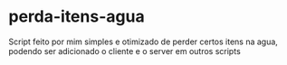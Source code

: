 # perda-itens-agua
 Script feito por mim simples e otimizado de perder certos itens na agua, podendo ser adicionado o cliente e o server em outros scripts
